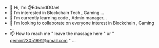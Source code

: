 - 👋 Hi, I’m @EdwardDGael
- 👀 I’m interested in Blockchain Tech , Gaming ...
- 🌱 I’m currently learning code , Admin manager...
- 💞️ I’m looking to collaborate on everyone interest in Blockchain , Gaming ...
- 📫 How to reach me " leave the massage here " or " gemini23051991@gmail.com " ...

<!---
EdwardDGael/EdwardDGael is a ✨ special ✨ repository because its `README.md` (this file) appears on your GitHub profile.
You can click the Preview link to take a look at your changes.
--->
